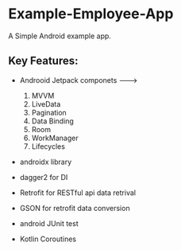 # Example-Employee-App
A Simple Android example app.

## Key Features:

* Androoid Jetpack componets ---> 

     1. MVVM
     2. LiveData
     3. Pagination
     4. Data Binding
     5. Room
     6. WorkManager
     7. Lifecycles
     
* androidx library
     
* dagger2 for DI

* Retrofit for RESTful api data retrival

* GSON for retrofit data conversion

* android JUnit test

* Kotlin Coroutines
